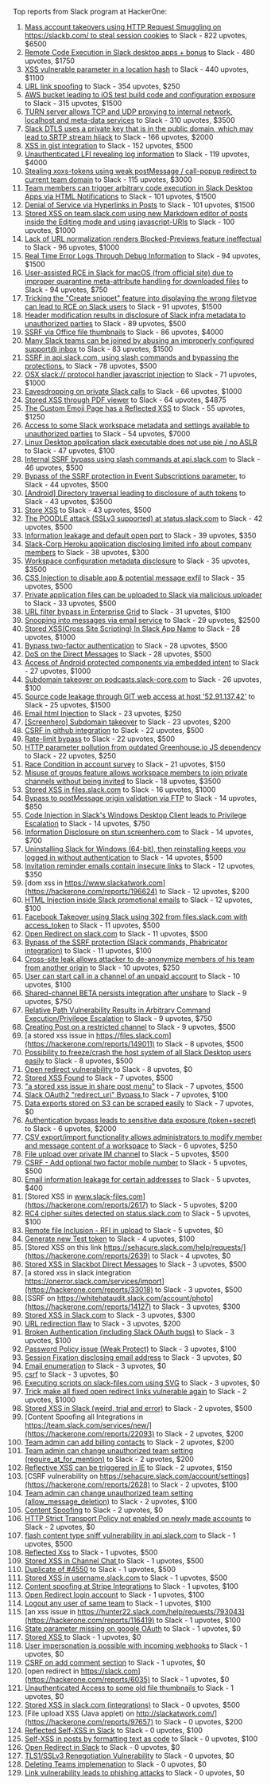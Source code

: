 Top reports from Slack program at HackerOne:

1. [Mass account takeovers using HTTP Request Smuggling on https://slackb.com/ to steal session cookies](https://hackerone.com/reports/737140) to Slack - 822 upvotes, $6500
2. [Remote Code Execution in Slack desktop apps + bonus](https://hackerone.com/reports/783877) to Slack - 480 upvotes, $1750
3. [XSS vulnerable parameter in a location hash](https://hackerone.com/reports/146336) to Slack - 440 upvotes, $1100
4. [URL link spoofing](https://hackerone.com/reports/481472) to Slack - 354 upvotes, $250
5. [AWS bucket leading to iOS test build code and configuration exposure](https://hackerone.com/reports/404822) to Slack - 315 upvotes, $1500
6. [TURN server allows TCP and UDP proxying to internal network, localhost and meta-data services](https://hackerone.com/reports/333419) to Slack - 310 upvotes, $3500
7. [Slack DTLS uses a private key that is in the public domain, which may lead to SRTP stream hijack](https://hackerone.com/reports/531032) to Slack - 166 upvotes, $2000
8. [XSS in gist integration](https://hackerone.com/reports/11073) to Slack - 152 upvotes, $500
9. [Unauthenticated LFI revealing log information](https://hackerone.com/reports/272578) to Slack - 119 upvotes, $4000
10. [Stealing xoxs-tokens using weak postMessage / call-popup redirect to current team domain](https://hackerone.com/reports/207170) to Slack - 115 upvotes, $3000
11. [Team members can trigger arbitrary code execution in Slack Desktop Apps via HTML Notifications](https://hackerone.com/reports/816156) to Slack - 101 upvotes, $1500
12. [Denial of Service via Hyperlinks in Posts](https://hackerone.com/reports/1077136) to Slack - 101 upvotes, $1500
13. [Stored XSS on team.slack.com using new Markdown editor of posts inside the Editing mode and using javascript-URIs](https://hackerone.com/reports/132104) to Slack - 100 upvotes, $1000
14. [Lack of URL normalization renders Blocked-Previews feature ineffectual](https://hackerone.com/reports/1102764) to Slack - 96 upvotes, $1000
15. [Real Time Error Logs Through Debug Information](https://hackerone.com/reports/503283) to Slack - 94 upvotes, $1500
16. [User-assisted RCE in Slack for macOS (from official site) due to improper quarantine meta-attribute handling for downloaded files](https://hackerone.com/reports/470637) to Slack - 94 upvotes, $750
17. [Tricking the "Create snippet" feature into displaying the wrong filetype can lead to RCE on Slack users](https://hackerone.com/reports/833080) to Slack - 91 upvotes, $1500
18. [Header modification results in disclosure of Slack infra metadata to unauthorized parties](https://hackerone.com/reports/727330) to Slack - 89 upvotes, $500
19. [SSRF via Office file thumbnails](https://hackerone.com/reports/671935) to Slack - 86 upvotes, $4000
20. [Many Slack teams can be joined by abusing an improperly configured support@ inbox](https://hackerone.com/reports/239623) to Slack - 83 upvotes, $1500
21. [SSRF in api.slack.com, using slash commands and bypassing the protections.](https://hackerone.com/reports/381129) to Slack - 78 upvotes, $500
22. [OSX slack:// protocol handler javascript injection](https://hackerone.com/reports/79348) to Slack - 71 upvotes, $1000
23. [Eavesdropping on private Slack calls](https://hackerone.com/reports/184698) to Slack - 66 upvotes, $1000
24. [Stored XSS through PDF viewer](https://hackerone.com/reports/881557) to Slack - 64 upvotes, $4875
25. [The Custom Emoji Page has a Reflected XSS](https://hackerone.com/reports/258198) to Slack - 55 upvotes, $1250
26. [Access to some Slack workspace metadata and settings available to unauthorized parties](https://hackerone.com/reports/130133) to Slack - 54 upvotes, $7000
27. [Linux Desktop application slack executable does not use pie / no ASLR](https://hackerone.com/reports/415272) to Slack - 47 upvotes, $100
28. [Internal SSRF bypass using slash commands at api.slack.com](https://hackerone.com/reports/356765) to Slack - 46 upvotes, $500
29. [Bypass of the SSRF protection in Event Subscriptions parameter.](https://hackerone.com/reports/386292) to Slack - 44 upvotes, $500
30. [[Android] Directory traversal leading to disclosure of auth tokens](https://hackerone.com/reports/1378889) to Slack - 43 upvotes, $3500
31. [Store XSS](https://hackerone.com/reports/187410) to Slack - 43 upvotes, $500
32. [The POODLE attack (SSLv3 supported) at status.slack.com](https://hackerone.com/reports/375097) to Slack - 42 upvotes, $500
33. [Information leakage and default open port](https://hackerone.com/reports/305518) to Slack - 39 upvotes, $350
34. [Slack-Corp Heroku application disclosing limited info about company members](https://hackerone.com/reports/966814) to Slack - 38 upvotes, $300
35. [Workspace configuration metadata disclosure](https://hackerone.com/reports/864489) to Slack - 35 upvotes, $3500
36. [CSS Injection to disable app & potential message exfil](https://hackerone.com/reports/679969) to Slack - 35 upvotes, $500
37. [Private application files can be uploaded to Slack via malicious uploader](https://hackerone.com/reports/375083) to Slack - 33 upvotes, $500
38. [URL filter bypass in Enterprise Grid](https://hackerone.com/reports/500348) to Slack - 31 upvotes, $100
39. [Snooping into messages via email service](https://hackerone.com/reports/163938) to Slack - 29 upvotes, $2500
40. [ Stored XSS(Cross Site Scripting) In Slack App Name](https://hackerone.com/reports/159460) to Slack - 28 upvotes, $1000
41. [Bypass  two-factor authentication](https://hackerone.com/reports/121696) to Slack - 28 upvotes, $500
42. [DoS on the Direct Messages](https://hackerone.com/reports/746003) to Slack - 28 upvotes, $500
43. [Access of Android protected components via embedded intent](https://hackerone.com/reports/200427) to Slack - 27 upvotes, $1000
44. [Subdomain takeover on podcasts.slack-core.com](https://hackerone.com/reports/195350) to Slack - 26 upvotes, $100
45. [Source code leakage through GIT web access at host '52.91.137.42'](https://hackerone.com/reports/148068) to Slack - 25 upvotes, $1500
46. [Email html Injection](https://hackerone.com/reports/1461194) to Slack - 23 upvotes, $250
47. [[Screenhero] Subdomain takeover](https://hackerone.com/reports/142096) to Slack - 23 upvotes, $200
48. [CSRF in github integration](https://hackerone.com/reports/174328) to Slack - 22 upvotes, $500
49. [Rate-limit bypass](https://hackerone.com/reports/165727) to Slack - 22 upvotes, $500
50. [HTTP parameter pollution from outdated Greenhouse.io JS dependency](https://hackerone.com/reports/335339) to Slack - 22 upvotes, $250
51. [Race Condition in account survey](https://hackerone.com/reports/165570) to Slack - 21 upvotes, $150
52. [Misuse of groups feature allows workspace members to join private channels without being invited](https://hackerone.com/reports/1248852) to Slack - 18 upvotes, $3500
53. [Stored XSS in files.slack.com](https://hackerone.com/reports/827606) to Slack - 16 upvotes, $1000
54. [Bypass to postMessage origin validation via FTP](https://hackerone.com/reports/210654) to Slack - 14 upvotes, $850
55. [Code Injection in Slack's Windows Desktop Client leads to Privilege Escalation](https://hackerone.com/reports/162955) to Slack - 14 upvotes, $750
56. [Information Disclosure on stun.screenhero.com](https://hackerone.com/reports/175061) to Slack - 14 upvotes, $700
57. [Uninstalling Slack for Windows (64-bit), then reinstalling keeps you logged in without authentication](https://hackerone.com/reports/238260) to Slack - 14 upvotes, $500
58. [Invitation reminder emails contain insecure links](https://hackerone.com/reports/327674) to Slack - 12 upvotes, $350
59. [dom xss in https://www.slackatwork.com](https://hackerone.com/reports/196624) to Slack - 12 upvotes, $200
60. [HTML Injection inside Slack promotional emails](https://hackerone.com/reports/321029) to Slack - 12 upvotes, $100
61. [Facebook Takeover using Slack using 302 from files.slack.com with access_token](https://hackerone.com/reports/6017) to Slack - 11 upvotes, $500
62. [Open Redirect on slack.com](https://hackerone.com/reports/140447) to Slack - 11 upvotes, $500
63. [Bypass of the SSRF protection (Slack commands, Phabricator integration)](https://hackerone.com/reports/61312) to Slack - 11 upvotes, $100
64. [Cross-site leak allows attacker to de-anonymize members of his team from another origin](https://hackerone.com/reports/1068153) to Slack - 10 upvotes, $250
65. [User can start call in a channel of an unpaid account](https://hackerone.com/reports/147369) to Slack - 10 upvotes, $100
66. [Shared-channel BETA persists integration after unshare](https://hackerone.com/reports/291822) to Slack - 9 upvotes, $750
67. [Relative Path Vulnerability Results in Arbitrary Command Execution/Privilege Escalation](https://hackerone.com/reports/784714) to Slack - 9 upvotes, $750
68. [Creating Post on a restricted channel](https://hackerone.com/reports/151459) to Slack - 9 upvotes, $500
69. [a stored xss issue in https://files.slack.com](https://hackerone.com/reports/149011) to Slack - 8 upvotes, $500
70. [Possibility to freeze/crash the host system of all Slack Desktop users easily](https://hackerone.com/reports/392728) to Slack - 8 upvotes, $500
71. [Open redirect vulnerability ](https://hackerone.com/reports/2731) to Slack - 8 upvotes, $0
72. [Stored XSS Found](https://hackerone.com/reports/9774) to Slack - 7 upvotes, $500
73. ["a stored xss issue in share post menu"](https://hackerone.com/reports/148848) to Slack - 7 upvotes, $500
74. [Slack OAuth2 "redirect_uri" Bypass ](https://hackerone.com/reports/2575) to Slack - 7 upvotes, $100
75. [Data exports stored on S3 can be scraped easily](https://hackerone.com/reports/2746) to Slack - 7 upvotes, $0
76. [Authentication bypass leads to sensitive data exposure (token+secret)](https://hackerone.com/reports/129918) to Slack - 6 upvotes, $2000
77. [CSV export/import functionality allows administrators to modify member and message content of a workspace](https://hackerone.com/reports/1661310) to Slack - 6 upvotes, $250
78. [File upload over private IM channel](https://hackerone.com/reports/143903) to Slack - 5 upvotes, $500
79. [CSRF - Add optional two factor mobile number](https://hackerone.com/reports/155774) to Slack - 5 upvotes, $500
80. [Email information leakage for certain addresses](https://hackerone.com/reports/169992) to Slack - 5 upvotes, $400
81. [Stored XSS in www.slack-files.com](https://hackerone.com/reports/2617) to Slack - 5 upvotes, $200
82. [RC4 cipher suites detected on status.slack.com](https://hackerone.com/reports/99157) to Slack - 5 upvotes, $100
83. [Remote file Inclusion - RFI in upload](https://hackerone.com/reports/14092) to Slack - 5 upvotes, $0
84. [Generate new Test token](https://hackerone.com/reports/147544) to Slack - 4 upvotes, $100
85. [Stored XSS on this link https://sehacure.slack.com/help/requests/](https://hackerone.com/reports/2639) to Slack - 4 upvotes, $0
86. [Stored XSS in Slackbot Direct Messages](https://hackerone.com/reports/4561) to Slack - 3 upvotes, $500
87. [a stored xss in  slack integration  https://onerror.slack.com/services/import](https://hackerone.com/reports/33018) to Slack - 3 upvotes, $500
88. [SSRF on https://whitehataudit.slack.com/account/photo](https://hackerone.com/reports/14127) to Slack - 3 upvotes, $300
89. [Stored XSS in Slack.com](https://hackerone.com/reports/6002) to Slack - 3 upvotes, $300
90. [URL redirection flaw](https://hackerone.com/reports/2622) to Slack - 3 upvotes, $200
91. [Broken Authentication (including Slack OAuth bugs)](https://hackerone.com/reports/2559) to Slack - 3 upvotes, $100
92. [Password Policy issue (Weak Protect)](https://hackerone.com/reports/17160) to Slack - 3 upvotes, $100
93. [Session Fixation disclosing email address](https://hackerone.com/reports/2582) to Slack - 3 upvotes, $0
94. [Email enumeration](https://hackerone.com/reports/2766) to Slack - 3 upvotes, $0
95. [csrf](https://hackerone.com/reports/2635) to Slack - 3 upvotes, $0
96. [Executing scripts on slack-files.com using SVG](https://hackerone.com/reports/100565) to Slack - 3 upvotes, $0
97. [Trick make all fixed open redirect links vulnerable again](https://hackerone.com/reports/104087) to Slack - 2 upvotes, $1000
98. [Stored XSS in Slack (weird, trial and error)](https://hackerone.com/reports/96337) to Slack - 2 upvotes, $500
99. [Content Spoofing all Integrations in https://team.slack.com/services/new/](https://hackerone.com/reports/22093) to Slack - 2 upvotes, $200
100. [Team admin can add billing contacts](https://hackerone.com/reports/47940) to Slack - 2 upvotes, $200
101. [Team admin can change unauthorized team setting (require_at_for_mention)](https://hackerone.com/reports/46747) to Slack - 2 upvotes, $200
102. [Reflective XSS can be triggered in IE](https://hackerone.com/reports/2497) to Slack - 2 upvotes, $150
103. [CSRF vulnerability on https://sehacure.slack.com/account/settings](https://hackerone.com/reports/2628) to Slack - 2 upvotes, $100
104. [Team admin can change unauthorized team setting (allow_message_deletion)](https://hackerone.com/reports/46750) to Slack - 2 upvotes, $100
105. [Content Spoofing](https://hackerone.com/reports/2979) to Slack - 2 upvotes, $0
106. [HTTP Strict Transport Policy not enabled on newly made accounts](https://hackerone.com/reports/26763) to Slack - 2 upvotes, $0
107. [flash content type sniff vulnerability in api.slack.com](https://hackerone.com/reports/3455) to Slack - 1 upvotes, $500
108. [Reflected Xss](https://hackerone.com/reports/2777) to Slack - 1 upvotes, $500
109. [Stored XSS in Channel Chat ](https://hackerone.com/reports/2652) to Slack - 1 upvotes, $500
110. [Duplicate of #4550](https://hackerone.com/reports/4638) to Slack - 1 upvotes, $500
111. [Stored XSS in username.slack.com](https://hackerone.com/reports/2625) to Slack - 1 upvotes, $500
112. [Content spoofing at Stripe Integrations](https://hackerone.com/reports/21248) to Slack - 1 upvotes, $100
113. [Open Redirect login account](https://hackerone.com/reports/16718) to Slack - 1 upvotes, $100
114. [Logout any user of same team](https://hackerone.com/reports/54610) to Slack - 1 upvotes, $100
115. [an xss issue in https://hunter22.slack.com/help/requests/793043](https://hackerone.com/reports/116419) to Slack - 1 upvotes, $100
116. [State parameter missing on google OAuth](https://hackerone.com/reports/2688) to Slack - 1 upvotes, $0
117. [Stored XSS ](https://hackerone.com/reports/2926) to Slack - 1 upvotes, $0
118. [User impersonation is possible with incoming webhooks](https://hackerone.com/reports/3722) to Slack - 1 upvotes, $0
119. [CSRF on add comment section](https://hackerone.com/reports/2638) to Slack - 1 upvotes, $0
120. [open redirect in https://slack.com](https://hackerone.com/reports/6035) to Slack - 1 upvotes, $0
121. [Unauthenticated Access to some old file thumbnails ](https://hackerone.com/reports/145621) to Slack - 1 upvotes, $0
122. [Stored XSS in slack.com (integrations)](https://hackerone.com/reports/10297) to Slack - 0 upvotes, $500
123. [File upload XSS (Java applet) on http://slackatwork.com/](https://hackerone.com/reports/97657) to Slack - 0 upvotes, $200
124. [Reflected Self-XSS in Slack](https://hackerone.com/reports/97683) to Slack - 0 upvotes, $100
125. [Self-XSS in posts by formatting text as code](https://hackerone.com/reports/89505) to Slack - 0 upvotes, $100
126. [Open Redirect in Slack](https://hackerone.com/reports/4549) to Slack - 0 upvotes, $0
127. [TLS1/SSLv3 Renegotiation Vulnerability](https://hackerone.com/reports/5617) to Slack - 0 upvotes, $0
128. [Deleting Teams implemenation](https://hackerone.com/reports/2975) to Slack - 0 upvotes, $0
129. [Link vulnerability leads to phishing attacks](https://hackerone.com/reports/66994) to Slack - 0 upvotes, $0
